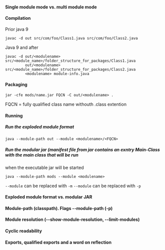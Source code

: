 #### Single module mode vs. multi module mode
#### Compilation
Prior java 9
```
javac -d out src/com/foo/Class1.java src/com/foo/Class2.java
```
Java 9 and after
```
javac -d out/<modulename> src/<module_name>/folder_structure_for_packages/Class1.java
         out/<modulename> src/<module_name>/folder_structure_for_packages/Class2.java
         <modulename> module-info.java
```
#### Packaging
```
jar -cfe mods/name.jar FQCN -C out/<modulename> .
```
FQCN = fully qualified class name withouth .class extention

#### Running
##### Run the exploded module format
```
java --module-path out --module <modulename>/<FQCN>
```
##### Run the modular jar (manifest file from jar contains an exntry Main-Class with the main class that will be run 
when the executable jar will be started
```
java --module-path mods --module <modulename>
```
`--module` can be replaced with `-m`
`--module` can be replaced with `-p`

#### Exploded module format vs. modular JAR
#### Module-path (classpath). Flags --module-path (-p)
#### Module resolution (--show-module-resolution, --limit-modules)
#### Cyclic readability
#### Exports, qualified exports and a word on reflection
